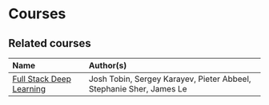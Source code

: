 # Courses

## Related courses

| Name | Author\(s\) |
| :--- | :--- |
| [Full Stack Deep Learning](https://course.fullstackdeeplearning.com/) | Josh Tobin, Sergey Karayev, Pieter Abbeel, Stephanie Sher, James Le |


